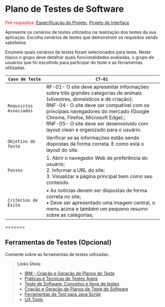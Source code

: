 # Plano de Testes de Software

<span style="color:red">Pré-requisitos: <a href="2-Especificação do Projeto.md"> Especificação do Projeto</a></span>, <a href="3-Projeto de Interface.md"> Projeto de Interface</a>

Apresente os cenários de testes utilizados na realização dos testes da sua aplicação. Escolha cenários de testes que demonstrem os requisitos sendo satisfeitos.

Enumere quais cenários de testes foram selecionados para teste. Neste tópico o grupo deve detalhar quais funcionalidades avaliadas, o grupo de usuários que foi escolhido para participar do teste e as ferramentas utilizadas.
 

|  `Caso de Teste`           |  `CT-01`|
|----------------------------|-----------------------------------------------------------------|
| `Requisitos Associados`    |RF-01- O site deve apresentar informações sobre três grandes categorias de animais (silvestres, domésticos e de criação); <br>RNF-04- O site deve ser compatível com os principais navegadores do mercado (Google Chrome, Firefox, Microsoft Edge).;</br> RNF-05- O site deve ser desenvolvido com layout clean e organizado para o usuário.  |
|   `Objetivo do Teste`      |Verificar se as informações estão sendo dispostas da forma correta. E como está o layout do site. |
|         `Passos`           |1. Abrir o navegador Web de preferência do usuário; <br> 2. Informar a URL do site;</br> 3. Visualizar a página principal bem como seu conteúdo. |
|   `Critérios de Êxito`     |• As notícias devem ser dispostas de forma correta no site; <br> • Deve ser apresentado uma imagem central, o menu acima e também um pequeno resumo sobre as categorias;</br> |
=======

## Ferramentas de Testes (Opcional)

Comente sobre as ferramentas de testes utilizadas.
 
> **Links Úteis**:
> - [IBM - Criação e Geração de Planos de Teste](https://www.ibm.com/developerworks/br/local/rational/criacao_geracao_planos_testes_software/index.html)
> - [Práticas e Técnicas de Testes Ágeis](http://assiste.serpro.gov.br/serproagil/Apresenta/slides.pdf)
> -  [Teste de Software: Conceitos e tipos de testes](https://blog.onedaytesting.com.br/teste-de-software/)
> - [Criação e Geração de Planos de Teste de Software](https://www.ibm.com/developerworks/br/local/rational/criacao_geracao_planos_testes_software/index.html)
> - [Ferramentas de Test para Java Script](https://geekflare.com/javascript-unit-testing/)
> - [UX Tools](https://uxdesign.cc/ux-user-research-and-user-testing-tools-2d339d379dc7)
